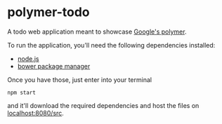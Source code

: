 polymer-todo
============

A todo web application meant to showcase [Google's polymer](http://www.polymer-project.org/).

To run the application, you'll need the following dependencies installed:

* [node.js](http://nodejs.org/)
* [bower package manager](http://bower.io/)

Once you have those, just enter into your terminal

`npm start`

and it'll download the required dependencies and host the files on [localhost:8080/src](http://localhost:8080/src).



